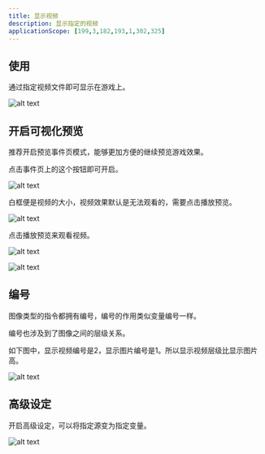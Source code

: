 ```yaml
---
title: 显示视频
description: 显示指定的视频
applicationScope: [199,3,182,193,1,302,325]
---
```


## 使用

通过指定视频文件即可显示在游戏上。

![alt text](https://cdn.gcw.wiki/gcw/image/zh_hans/commands/images/showvideo/image.png)

## 开启可视化预览

推荐开启预览事件页模式，能够更加方便的继续预览游戏效果。

点击事件页上的这个按钮即可开启。

![alt text](https://cdn.gcw.wiki/gcw/image/zh_hans/commands/images/showvideo/image-1.png)

白框便是视频的大小，视频效果默认是无法观看的，需要点击播放预览。

![alt text](https://cdn.gcw.wiki/gcw/image/zh_hans/commands/images/showvideo/image-2.png)

点击播放预览来观看视频。

![alt text](https://cdn.gcw.wiki/gcw/image/zh_hans/commands/images/showvideo/image-3.png)

![alt text](https://cdn.gcw.wiki/gcw/image/zh_hans/commands/images/showvideo/image-4.png)

## 编号

图像类型的指令都拥有编号，编号的作用类似变量编号一样。

编号也涉及到了图像之间的层级关系。

如下图中，显示视频编号是2，显示图片编号是1。所以显示视频层级比显示图片高。

![alt text](https://cdn.gcw.wiki/gcw/image/zh_hans/commands/images/showvideo/image-5.png)

## 高级设定

开启高级设定，可以将指定源变为指定变量。

![alt text](https://cdn.gcw.wiki/gcw/image/zh_hans/commands/images/showvideo/image-6.png)

